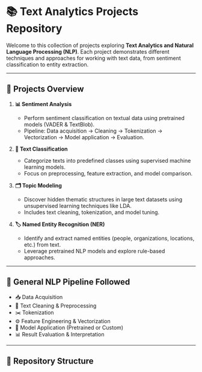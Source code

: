 # 📚 Text Analytics Projects Repository

Welcome to this collection of projects exploring **Text Analytics and Natural Language Processing (NLP)**. Each project demonstrates different techniques and approaches for working with text data, from sentiment classification to entity extraction.

---

## 📂 Projects Overview

1. **📊 Sentiment Analysis**
   - Perform sentiment classification on textual data using pretrained models (VADER & TextBlob).
   - Pipeline: Data acquisition → Cleaning → Tokenization → Vectorization → Model application → Evaluation.

2. **📑 Text Classification**
   - Categorize texts into predefined classes using supervised machine learning models.
   - Focus on preprocessing, feature extraction, and model comparison.

3. **🗂️ Topic Modeling**
   - Discover hidden thematic structures in large text datasets using unsupervised learning techniques like LDA.
   - Includes text cleaning, tokenization, and model tuning.

4. **🏷️ Named Entity Recognition (NER)**
   - Identify and extract named entities (people, organizations, locations, etc.) from text.
   - Leverage pretrained NLP models and explore rule-based approaches.

---

## 📌 General NLP Pipeline Followed

- 📥 Data Acquisition  
- 🧹 Text Cleaning & Preprocessing  
- ✂️ Tokenization  
- ⚙️ Feature Engineering & Vectorization  
- 🤖 Model Application (Pretrained or Custom)  
- 📊 Result Evaluation & Interpretation  

---

## 📁 Repository Structure

